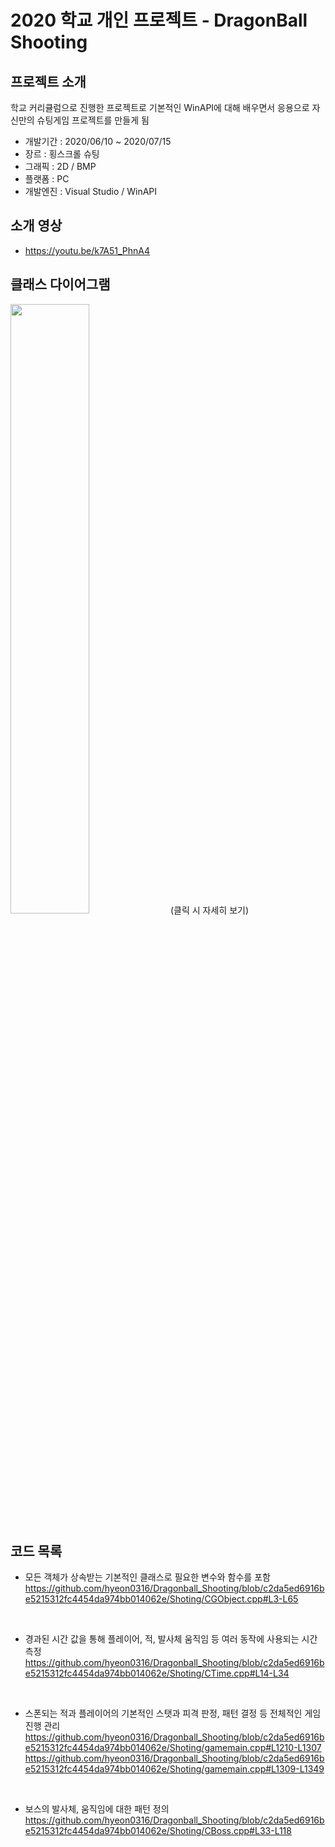 # 2020 학교 개인 프로젝트 - DragonBall Shooting

## 프로젝트 소개
학교 커리큘럼으로 진행한 프로젝트로 기본적인 WinAPI에 대해 배우면서 응용으로 자신만의 슈팅게임 프로젝트를 만들게 됨
- 개발기간 : 2020/06/10 ~ 2020/07/15
- 장르 : 횡스크롤 슈팅
- 그래픽 : 2D / BMP
- 플랫폼 : PC
- 개발엔진 : Visual Studio / WinAPI 

## 소개 영상
- https://youtu.be/k7A51_PhnA4

## 클래스 다이어그램
<img width="50%" src="https://user-images.githubusercontent.com/92031289/194774886-09fed1bf-1f27-48b0-a76f-18e8e30dc981.png"/>
(클릭 시 자세히 보기)

## 코드 목록
- 모든 객체가 상속받는 기본적인 클래스로 필요한 변수와 함수를 포함
https://github.com/hyeon0316/Dragonball_Shooting/blob/c2da5ed6916be5215312fc4454da974bb014062e/Shoting/CGObject.cpp#L3-L65
<br/>

- 경과된 시간 값을 통해 플레이어, 적, 발사체 움직임 등 여러 동작에 사용되는 시간 측정
https://github.com/hyeon0316/Dragonball_Shooting/blob/c2da5ed6916be5215312fc4454da974bb014062e/Shoting/CTime.cpp#L14-L34
<br/>

- 스폰되는 적과 플레이어의 기본적인 스탯과 피격 판정, 패턴 결정 등 전체적인 게임진행 관리
https://github.com/hyeon0316/Dragonball_Shooting/blob/c2da5ed6916be5215312fc4454da974bb014062e/Shoting/gamemain.cpp#L1210-L1307
https://github.com/hyeon0316/Dragonball_Shooting/blob/c2da5ed6916be5215312fc4454da974bb014062e/Shoting/gamemain.cpp#L1309-L1349
<br/>

- 보스의 발사체, 움직임에 대한 패턴 정의
https://github.com/hyeon0316/Dragonball_Shooting/blob/c2da5ed6916be5215312fc4454da974bb014062e/Shoting/CBoss.cpp#L33-L118


